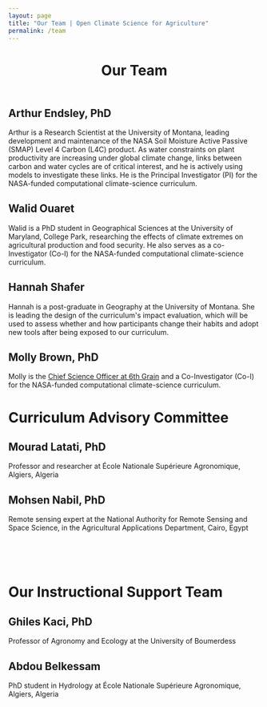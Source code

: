 ```yaml
---
layout: page
title: "Our Team | Open Climate Science for Agriculture"
permalink: /team
---
```


<header style="padding-bottom: 0px;">
	<div class="container">
        <h1 class="editable">Our Team</h1>
	</div>
</header>
<div class="container">
	<div class="bio">
		<h2 class="team">Arthur Endsley, PhD</h2>
		<p>
		Arthur is a Research Scientist at the University of Montana, leading development and maintenance of the NASA Soil Moisture Active Passive (SMAP) Level 4 Carbon (L4C) product. As water constraints on plant productivity are increasing under global climate change, links between carbon and water cycles are of critical interest, and he is actively using models to investigate these links. He is the Principal Investigator (PI) for the NASA-funded computational climate-science curriculum.
		</p>
	</div>
	<div class="bio">
		<h2 class="team">Walid Ouaret</h2>
		<p>
		Walid is a PhD student in Geographical Sciences at the University of Maryland, College Park, researching the effects of climate extremes on agricultural production and food security. He also serves as a co-Investigator (Co-I) for the NASA-funded computational climate-science curriculum.
		</p>
	</div>
	<div class="bio">
		<h2 class="team">Hannah Shafer</h2>
		<p>
		Hannah is a post-graduate in Geography at the University of Montana. She is leading the design of the curriculum's impact evaluation, which will be used to assess whether and how participants change their habits and adopt new tools after being exposed to our curriculum.
		</p>
	</div>
	<div class="bio">
		<h2 class="team">Molly Brown, PhD</h2>
		<p>
		Molly is the <a href="https://www.6grain.com/" target="_blank">Chief Science Officer at 6th Grain</a> and a Co-Investigator (Co-I) for the NASA-funded computational climate-science curriculum.
		</p>
	</div>
</div>

<div class="darker">
	<div class="container">
		<h1 class="editable">Curriculum Advisory Committee</h1>
		<h2 class="team">Mourad Latati, PhD</h2>
		<p>Professor and researcher at École Nationale Supérieure Agronomique, Algiers, Algeria</p>
		<h2 class="team">Mohsen Nabil, PhD</h2>
		<p>Remote sensing expert at the National Authority for Remote Sensing and Space Science, in the Agricultural Applications Department, Cairo, Egypt</p>
	</div>
</div>


<div class="container" style="padding-top:50px;">
	<h1 class="editable">Our Instructional Support Team</h1>
	<h2 class="team">Ghiles Kaci, PhD</h2>
	<p>Professor of Agronomy and Ecology at the University of Boumerdess</p>
	<h2 class="team">Abdou Belkessam</h2>
	<p>PhD student in Hydrology at École Nationale Supérieure Agronomique, Algiers, Algeria</p>
</div>
